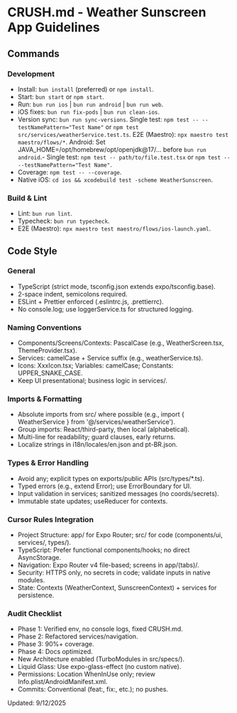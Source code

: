 # CRUSH.md - Weather Sunscreen App Guidelines

## Commands

### Development

- Install: `bun install` (preferred) or `npm install`.
- Start: `bun start` or `npm start`.
- Run: `bun run ios` | `bun run android` | `bun run web`.
- iOS fixes: `bun run fix-pods` | `bun run clean-ios`.
- Version sync: `bun run sync-versions`.
  Single test: `npm test -- --testNamePattern="Test Name"` or `npm test src/services/weatherService.test.ts`.
  E2E (Maestro): `npx maestro test maestro/flows/*`.
  Android: Set JAVA_HOME=/opt/homebrew/opt/openjdk@17/... before `bun run android`.- Single test: `npm test -- path/to/file.test.tsx` or `npm test -- --testNamePattern="Test Name"`.
- Coverage: `npm test -- --coverage`.
- Native iOS: `cd ios && xcodebuild test -scheme WeatherSunscreen`.

### Build & Lint

- Lint: `bun run lint`.
- Typecheck: `bun run typecheck`.
- E2E (Maestro): `npx maestro test maestro/flows/ios-launch.yaml`.

## Code Style

### General

- TypeScript (strict mode, tsconfig.json extends expo/tsconfig.base).
- 2-space indent, semicolons required.
- ESLint + Prettier enforced (.eslintrc.js, .prettierrc).
- No console.log; use loggerService.ts for structured logging.

### Naming Conventions

- Components/Screens/Contexts: PascalCase (e.g., WeatherScreen.tsx, ThemeProvider.tsx).
- Services: camelCase + Service suffix (e.g., weatherService.ts).
- Icons: XxxIcon.tsx; Variables: camelCase; Constants: UPPER_SNAKE_CASE.
- Keep UI presentational; business logic in services/.

### Imports & Formatting

- Absolute imports from src/ where possible (e.g., import { WeatherService } from '@/services/weatherService').
- Group imports: React/third-party, then local (alphabetical).
- Multi-line for readability; guard clauses, early returns.
- Localize strings in i18n/locales/en.json and pt-BR.json.

### Types & Error Handling

- Avoid any; explicit types on exports/public APIs (src/types/\*.ts).
- Typed errors (e.g., extend Error); use ErrorBoundary for UI.
- Input validation in services; sanitized messages (no coords/secrets).
- Immutable state updates; useReducer for contexts.

### Cursor Rules Integration

- Project Structure: app/ for Expo Router; src/ for code (components/ui, services/, types/).
- TypeScript: Prefer functional components/hooks; no direct AsyncStorage.
- Navigation: Expo Router v4 file-based; screens in app/(tabs)/.
- Security: HTTPS only, no secrets in code; validate inputs in native modules.
- State: Contexts (WeatherContext, SunscreenContext) + services for persistence.

### Audit Checklist

- Phase 1: Verified env, no console logs, fixed CRUSH.md.
- Phase 2: Refactored services/navigation.
- Phase 3: 90%+ coverage.
- Phase 4: Docs optimized.
- New Architecture enabled (TurboModules in src/specs/).
- Liquid Glass: Use expo-glass-effect (no custom native).
- Permissions: Location WhenInUse only; review Info.plist/AndroidManifest.xml.
- Commits: Conventional (feat:, fix:, etc.); no pushes.

Updated: 9/12/2025
